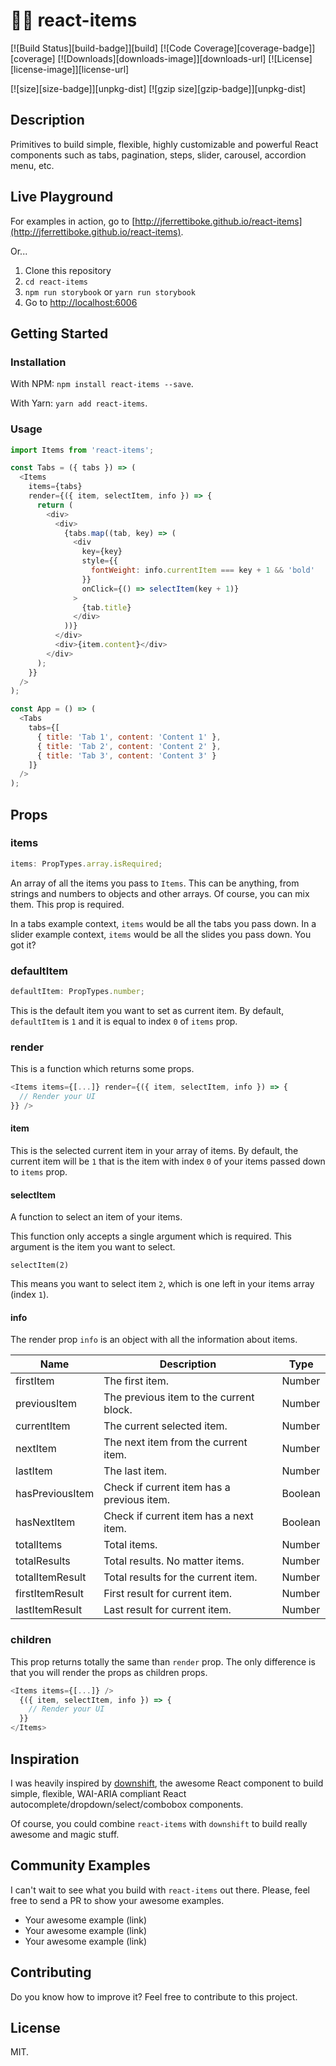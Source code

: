 # 🏇🏽 react-items

[![Build Status][build-badge]][build]
[![Code Coverage][coverage-badge]][coverage]
[![Downloads][downloads-image]][downloads-url]
[![License][license-image]][license-url]

[![size][size-badge]][unpkg-dist] [![gzip size][gzip-badge]][unpkg-dist]

## Description

Primitives to build simple, flexible, highly customizable and powerful React
components such as tabs, pagination, steps, slider, carousel, accordion menu,
etc.

## Live Playground

For examples in action, go to
[http://jferrettiboke.github.io/react-items](http://jferrettiboke.github.io/react-items).

Or...

1. Clone this repository
2. `cd react-items`
3. `npm run storybook` or `yarn run storybook`
4. Go to [http://localhost:6006](http://localhost:6006)

## Getting Started

### Installation

With NPM: `npm install react-items --save`.

With Yarn: `yarn add react-items`.

### Usage

```js
import Items from 'react-items';

const Tabs = ({ tabs }) => (
  <Items
    items={tabs}
    render={({ item, selectItem, info }) => {
      return (
        <div>
          <div>
            {tabs.map((tab, key) => (
              <div
                key={key}
                style={{
                  fontWeight: info.currentItem === key + 1 && 'bold'
                }}
                onClick={() => selectItem(key + 1)}
              >
                {tab.title}
              </div>
            ))}
          </div>
          <div>{item.content}</div>
        </div>
      );
    }}
  />
);

const App = () => (
  <Tabs
    tabs={[
      { title: 'Tab 1', content: 'Content 1' },
      { title: 'Tab 2', content: 'Content 2' },
      { title: 'Tab 3', content: 'Content 3' }
    ]}
  />
);
```

## Props

### items

```js
items: PropTypes.array.isRequired;
```

An array of all the items you pass to `Items`. This can be anything, from
strings and numbers to objects and other arrays. Of course, you can mix them.
This prop is required.

In a tabs example context, `items` would be all the tabs you pass down. In a
slider example context, `items` would be all the slides you pass down. You got
it?

### defaultItem

```js
defaultItem: PropTypes.number;
```

This is the default item you want to set as current item. By default,
`defaultItem` is `1` and it is equal to index `0` of `items` prop.

### render

This is a function which returns some props.

```js
<Items items={[...]} render={({ item, selectItem, info }) => {
  // Render your UI
}} />
```

#### item

This is the selected current item in your array of items. By default, the
current item will be `1` that is the item with index `0` of your items passed
down to `items` prop.

#### selectItem

A function to select an item of your items.

This function only accepts a single argument which is required. This argument is
the item you want to select.

`selectItem(2)`

This means you want to select item `2`, which is one left in your items array
(index `1`).

#### info

The render prop `info` is an object with all the information about items.

| Name            | Description                                | Type    |
| --------------- | ------------------------------------------ | ------- |
| firstItem       | The first item.                            | Number  |
| previousItem    | The previous item to the current block.    | Number  |
| currentItem     | The current selected item.                 | Number  |
| nextItem        | The next item from the current item.       | Number  |
| lastItem        | The last item.                             | Number  |
| hasPreviousItem | Check if current item has a previous item. | Boolean |
| hasNextItem     | Check if current item has a next item.     | Boolean |
| totalItems      | Total items.                               | Number  |
| totalResults    | Total results. No matter items.            | Number  |
| totalItemResult | Total results for the current item.        | Number  |
| firstItemResult | First result for current item.             | Number  |
| lastItemResult  | Last result for current item.              | Number  |

### children

This prop returns totally the same than `render` prop. The only difference is
that you will render the props as children props.

```js
<Items items={[...]} />
  {({ item, selectItem, info }) => {
    // Render your UI
  }}
</Items>
```

## Inspiration

I was heavily inspired by [downshift](https://github.com/paypal/downshift), the
awesome React component to build simple, flexible, WAI-ARIA compliant React
autocomplete/dropdown/select/combobox components.

Of course, you could combine `react-items` with `downshift` to build really
awesome and magic stuff.

## Community Examples

I can't wait to see what you build with `react-items` out there. Please, feel
free to send a PR to show your awesome examples.

* Your awesome example (link)
* Your awesome example (link)
* Your awesome example (link)

## Contributing

Do you know how to improve it? Feel free to contribute to this project.

## License

MIT.

